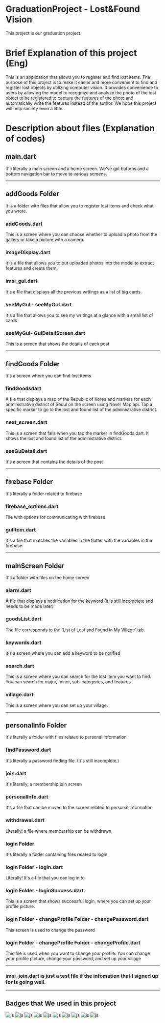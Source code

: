 # GraduationProject - Lost&Found Vision
This project is our graduation project.

# Brief Explanation of this project (Eng)
This is an application that allows you to register and find lost items.
The purpose of this project is to make it easier and more convenient to find and register lost objects by utilizing computer vision.
It provides convenience to users by allowing the model to recognize and analyze the photo of the lost object to be registered to capture the features of the photo and automatically write the features instead of the author.
We hope this project will help society even a little.

# Description about files (Explanation of codes)
## main.dart
It's literally a main screen and a home screen. We've got buttons and a bottom navigation bar to move to various screens.

----------------------------------------------------
## addGoods Folder
It is a folder with files that allow you to register lost items and check what you wrote.
### addGoods.dart
This is a screen where you can choose whether to upload a photo from the gallery or take a picture with a camera.
### imageDisplay.dart
It is a file that allows you to put uploaded photos into the model to extract features and create them.
### imsi_gul.dart
It's a file that displays all the previous writings as a list of big cards.
### seeMyGul - seeMyGul.dart
It's a file that allows you to see my writings at a glance with a small list of cards
### seeMyGul- GulDetailScreen.dart
This is a screen that shows the details of each post

----------------------------------------------------
## findGoods Folder
It's a screen where you can find lost items
### findGoodsdart
A file that displays a map of the Republic of Korea and markers for each administrative district of Seoul on the screen using Naver Map api. Tap a specific marker to go to the lost and found list of the administrative district.
### next_screen.dart
This is a screen that falls when you tap the marker in findGoods.dart. It shows the lost and found list of the administrative district.
### seeGuDetail.dart
It's a screen that contains the details of the post

----------------------------------------------------
## firebase Folder
It's literally a folder related to firebase
### firebase_options.dart
File with options for communicating with firebase
### gulItem.dart
It's a file that matches the variables in the flutter with the variables in the firebase

----------------------------------------------------
## mainScreen Folder
It's a folder with files on the home screen
### alarm.dart
A file that displays a notification for the keyword (it is still incomplete and needs to be made later)
### goodsList.dart
The file corresponds to the 'List of Lost and Found in My Village' tab.
### keywords.dart
It's a screen where you can add a keyword to be notified
### search.dart
This is a screen where you can search for the lost item you want to find.
You can search for major, minor, sub-categories, and features
### village.dart
This is a screen where you can set up your village.

----------------------------------------------------
## personalInfo Folder
It's literally a folder with files related to personal information
### findPassword.dart
It's literally a password finding file. (It's still incomplete.)
### join.dart
It's literally, a membership join screen
### personalInfo.dart
It's a file that can be moved to the screen related to personal information
### withdrawal.dart
Literally! a file where membership can be withdrawn
### login Folder
It's literally a folder containing files related to login
### login Folder - login.dart
Literally! It's a file that you can log in to
### login Folder - loginSuccess.dart
This is a screen that shows successful login, where you can set up your profile picture.
### login Folder - changeProfile Folder - changePassword.dart
This screen is used to change the password
### login Folder - changeProfile Folder - changeProfile.dart
This file is used when you want to change your profile. You can change your profile picture, change your password, and set up your village

----------------------------------------------------
### imsi_join.dart is just a test file if the infomation that I signed up for is going well.

----------------------------------------------------
## Badges that We used in this project

![js](https://img.shields.io/badge/Flutter-02569B?style=for-the-badge&logo=flutter&logoColor=white)
![js](https://img.shields.io/badge/Dart-0175C2?style=for-the-badge&logo=dart&logoColor=white)
![js](https://img.shields.io/badge/Firebase-039BE5?style=for-the-badge&logo=Firebase&logoColor=white)
![js](https://img.shields.io/badge/Powershell-2CA5E0?style=for-the-badge&logo=powershell&logoColor=white)
![js](https://img.shields.io/badge/GIT-E44C30?style=for-the-badge&logo=git&logoColor=white)
![js](https://img.shields.io/badge/Google_Cloud-4285F4?style=for-the-badge&logo=google-cloud&logoColor=white)
![js](https://img.shields.io/badge/Google-4285F4?logo=google&logoColor=fff&style=for-the-badge)
![js](https://img.shields.io/badge/Android-3DDC84?style=for-the-badge&logo=android&logoColor=white)
![js](https://img.shields.io/badge/iOS-000000?style=for-the-badge&logo=ios&logoColor=white)
![js](https://img.shields.io/badge/GitHub-100000?style=for-the-badge&logo=github&logoColor=white)


